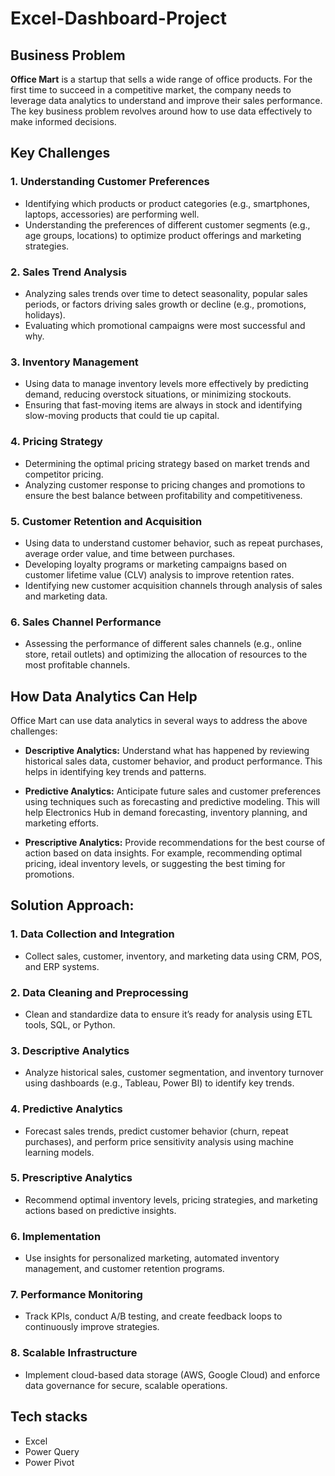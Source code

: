 # Excel-Dashboard-Project

## Business Problem
**Office Mart** is a startup that sells a wide range of office products. For the first time to succeed in a competitive market, the company needs to leverage data analytics to understand and improve their sales performance. The key business problem revolves around how to use data effectively to make informed decisions.

## Key Challenges

### 1. Understanding Customer Preferences
- Identifying which products or product categories (e.g., smartphones, laptops, accessories) are performing well.
- Understanding the preferences of different customer segments (e.g., age groups, locations) to optimize product offerings and marketing strategies.

### 2. Sales Trend Analysis
- Analyzing sales trends over time to detect seasonality, popular sales periods, or factors driving sales growth or decline (e.g., promotions, holidays).
- Evaluating which promotional campaigns were most successful and why.

### 3. Inventory Management
- Using data to manage inventory levels more effectively by predicting demand, reducing overstock situations, or minimizing stockouts.
- Ensuring that fast-moving items are always in stock and identifying slow-moving products that could tie up capital.

### 4. Pricing Strategy
- Determining the optimal pricing strategy based on market trends and competitor pricing.
- Analyzing customer response to pricing changes and promotions to ensure the best balance between profitability and competitiveness.

### 5. Customer Retention and Acquisition
- Using data to understand customer behavior, such as repeat purchases, average order value, and time between purchases.
- Developing loyalty programs or marketing campaigns based on customer lifetime value (CLV) analysis to improve retention rates.
- Identifying new customer acquisition channels through analysis of sales and marketing data.

### 6. Sales Channel Performance
- Assessing the performance of different sales channels (e.g., online store, retail outlets) and optimizing the allocation of resources to the most profitable channels.

## How Data Analytics Can Help

Office Mart can use data analytics in several ways to address the above challenges:

- **Descriptive Analytics:** Understand what has happened by reviewing historical sales data, customer behavior, and product performance. This helps in identifying key trends and patterns.
  
- **Predictive Analytics:** Anticipate future sales and customer preferences using techniques such as forecasting and predictive modeling. This will help Electronics Hub in demand forecasting, inventory planning, and marketing efforts.
  
- **Prescriptive Analytics:** Provide recommendations for the best course of action based on data insights. For example, recommending optimal pricing, ideal inventory levels, or suggesting the best timing for promotions.

## Solution Approach:
### 1. **Data Collection and Integration**
   - Collect sales, customer, inventory, and marketing data using CRM, POS, and ERP systems.

### 2. **Data Cleaning and Preprocessing**
   - Clean and standardize data to ensure it’s ready for analysis using ETL tools, SQL, or Python.

### 3. **Descriptive Analytics**
   - Analyze historical sales, customer segmentation, and inventory turnover using dashboards (e.g., Tableau, Power BI) to identify key trends.

### 4. **Predictive Analytics**
   - Forecast sales trends, predict customer behavior (churn, repeat purchases), and perform price sensitivity analysis using machine learning models.

### 5. **Prescriptive Analytics**
   - Recommend optimal inventory levels, pricing strategies, and marketing actions based on predictive insights.

### 6. **Implementation**
   - Use insights for personalized marketing, automated inventory management, and customer retention programs.

### 7. **Performance Monitoring**
   - Track KPIs, conduct A/B testing, and create feedback loops to continuously improve strategies.

### 8. **Scalable Infrastructure**
   - Implement cloud-based data storage (AWS, Google Cloud) and enforce data governance for secure, scalable operations.

## Tech stacks
- Excel
- Power Query
- Power Pivot

